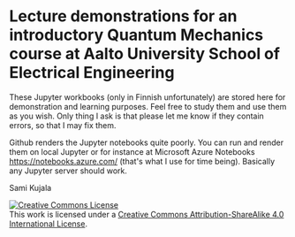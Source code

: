 # Lecture demonstrations for an introductory Quantum Mechanics course at Aalto University School of Electrical Engineering

These Jupyter workbooks (only in Finnish unfortunately) are stored here for demonstration and learning purposes. Feel free to study them and use them as you wish. Only thing I ask is that please let me know if they contain errors, so that I may fix them.

Github renders the Jupyter notebooks quite poorly. You can run and render them on local Jupyter or for instance at Microsoft Azure Notebooks https://notebooks.azure.com/ (that's what I use for time being). Basically any Jupyter server should work.

Sami Kujala

<a rel="license" href="http://creativecommons.org/licenses/by-sa/4.0/"><img alt="Creative Commons License" style="border-width:0" src="https://i.creativecommons.org/l/by-sa/4.0/80x15.png" /></a><br />This work is licensed under a <a rel="license" href="http://creativecommons.org/licenses/by-sa/4.0/">Creative Commons Attribution-ShareAlike 4.0 International License</a>.
